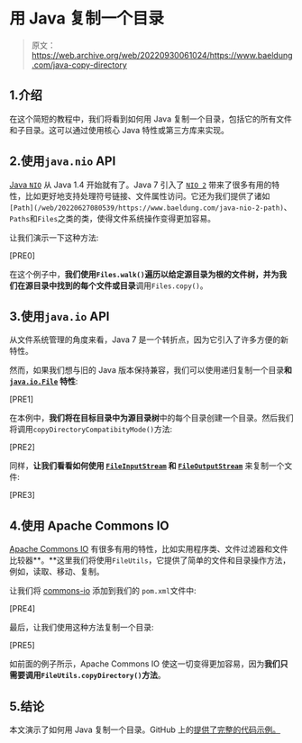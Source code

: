 # 用 Java 复制一个目录

> 原文：<https://web.archive.org/web/20220930061024/https://www.baeldung.com/java-copy-directory>

## 1.介绍

在这个简短的教程中，我们将看到如何用 Java 复制一个目录，包括它的所有文件和子目录。这可以通过使用核心 Java 特性或第三方库来实现。

## 2.使用`java.nio` API

[Java `NIO`](https://web.archive.org/web/20220627080539/https://docs.oracle.com/en/java/javase/11/docs/api/java.base/java/nio/package-summary.html) 从 Java 1.4 开始就有了。Java 7 引入了 [`NIO 2`](/web/20220627080539/https://www.baeldung.com/java-nio-2-file-api) 带来了很多有用的特性，比如更好地支持处理符号链接、文件属性访问。它还为我们提供了诸如`[Path](/web/20220627080539/https://www.baeldung.com/java-nio-2-path)`、`Paths`和`Files`之类的类，使得文件系统操作变得更加容易。

让我们演示一下这种方法:

[PRE0]

在这个例子中，**我们使用`Files.walk()`遍历以给定源目录为根的文件树，并为我们在源目录中找到的每个文件或目录**调用`Files.copy()`。

## 3.使用`java.io` API

从文件系统管理的角度来看，Java 7 是一个转折点，因为它引入了许多方便的新特性。

然而，如果我们想与旧的 Java 版本保持兼容，我们可以使用递归复制一个目录**和 [`java.io.File`](https://web.archive.org/web/20220627080539/https://docs.oracle.com/en/java/javase/11/docs/api/java.base/java/io/File.html) 特性**:

[PRE1]

在本例中，**我们将在目标目录中为源目录树**中的每个目录创建一个目录。然后我们将调用`copyDirectoryCompatibityMode()`方法:

[PRE2]

同样，**让我们看看如何使用 [`FileInputStream`](https://web.archive.org/web/20220627080539/https://docs.oracle.com/en/java/javase/11/docs/api/java.base/java/io/FileInputStream.html) 和 [`FileOutputStream`](https://web.archive.org/web/20220627080539/https://docs.oracle.com/en/java/javase/11/docs/api/java.base/java/io/FileOutputStream.html)** 来复制一个文件:

[PRE3]

## 4.使用 Apache Commons IO

[Apache Commons IO](https://web.archive.org/web/20220627080539/https://search.maven.org/artifact/org.apache.commons/commons-io) 有很多有用的特性，比如实用程序类、文件过滤器和文件比较器**。**这里我们将使用`FileUtils`，它提供了简单的文件和目录操作方法，例如，读取、移动、复制。

让我们将 [commons-io](https://web.archive.org/web/20220627080539/https://search.maven.org/search?q=a:commons-io%20g:commons-io) 添加到我们的 `pom.xml`文件中:

[PRE4]

最后，让我们使用这种方法复制一个目录:

[PRE5]

如前面的例子所示，Apache Commons IO 使这一切变得更加容易，因为**我们只需要调用`FileUtils.copyDirectory()`方法**。

## 5.结论

本文演示了如何用 Java 复制一个目录。GitHub 上的[提供了完整的代码示例。](https://web.archive.org/web/20220627080539/https://github.com/eugenp/tutorials/tree/master/core-java-modules/core-java-io-3)